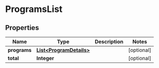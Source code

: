 
# ProgramsList

## Properties
Name | Type | Description | Notes
------------ | ------------- | ------------- | -------------
**programs** | [**List&lt;ProgramDetails&gt;**](ProgramDetails.md) |  |  [optional]
**total** | **Integer** |  |  [optional]



